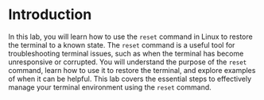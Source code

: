 # Introduction

In this lab, you will learn how to use the `reset` command in Linux to restore the terminal to a known state. The `reset` command is a useful tool for troubleshooting terminal issues, such as when the terminal has become unresponsive or corrupted. You will understand the purpose of the `reset` command, learn how to use it to restore the terminal, and explore examples of when it can be helpful. This lab covers the essential steps to effectively manage your terminal environment using the `reset` command.
